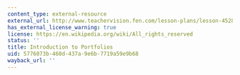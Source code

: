 ```yaml
---
content_type: external-resource
external_url: http://www.teachervision.fen.com/lesson-plans/lesson-4528.html?detoured=1
has_external_license_warning: true
license: https://en.wikipedia.org/wiki/All_rights_reserved
status: ''
title: Introduction to Portfolios
uid: 5776073b-460d-437a-9e6b-7719a59e9b68
wayback_url: ''
---
```

